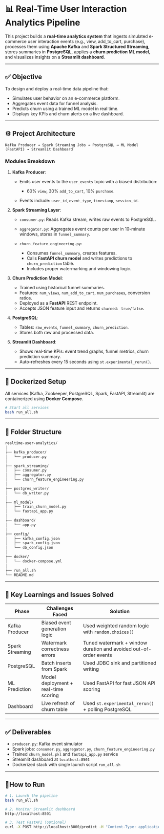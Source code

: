 # 📊 Real-Time User Interaction Analytics Pipeline

This project builds a **real-time analytics system** that ingests simulated e-commerce user interaction events (e.g., view, add\_to\_cart, purchase), processes them using **Apache Kafka** and **Spark Structured Streaming**, stores summaries in **PostgreSQL**, applies a **churn prediction ML model**, and visualizes insights on a **Streamlit dashboard**.

---

## ✅ Objective

To design and deploy a real-time data pipeline that:

* Simulates user behavior on an e-commerce platform.
* Aggregates event data for funnel analysis.
* Predicts churn using a trained ML model in real time.
* Displays key KPIs and churn alerts on a live dashboard.

---

## ⚙️ Project Architecture

```text
Kafka Producer → Spark Streaming Jobs → PostgreSQL → ML Model (FastAPI) → Streamlit Dashboard
```

### Modules Breakdown

1. **Kafka Producer**:

   * Emits user events to the `user_events` topic with a biased distribution:

     * 60% `view`, 30% `add_to_cart`, 10% `purchase`.
   * Events include: `user_id`, `event_type`, `timestamp`, `session_id`.

2. **Spark Streaming Layer**:

   * `consumer.py`: Reads Kafka stream, writes raw events to PostgreSQL.
   * `aggregator.py`: Aggregates event counts per user in 10-minute windows, stores in `funnel_summary`.
   * `churn_feature_engineering.py`:

     * Consumes `funnel_summary`, creates features.
     * Calls **FastAPI churn model** and writes predictions to `churn_prediction` table.
     * Includes proper watermarking and windowing logic.

3. **Churn Prediction Model**:

   * Trained using historical funnel summaries.
   * Features: `num_views`, `num_add_to_cart`, `num_purchases`, conversion ratios.
   * Deployed as a **FastAPI** REST endpoint.
   * Accepts JSON feature input and returns `churned: true/false`.

4. **PostgreSQL**:

   * Tables: `raw_events`, `funnel_summary`, `churn_prediction`.
   * Stores both raw and processed data.

5. **Streamlit Dashboard**:

   * Shows real-time KPIs: event trend graphs, funnel metrics, churn prediction summary.
   * Auto-refreshes every 15 seconds using `st.experimental_rerun()`.

---

## 🐳 Dockerized Setup

All services (Kafka, Zookeeper, PostgreSQL, Spark, FastAPI, Streamlit) are containerized using **Docker Compose**.

```bash
# Start all services
bash run_all.sh
```

---

## 📁 Folder Structure

```bash
realtime-user-analytics/
│
├── kafka_producer/
│   └── producer.py
│
├── spark_streaming/
│   ├── consumer.py
│   ├── aggregator.py
│   └── churn_feature_engineering.py
│
├── postgres_writer/
│   └── db_writer.py
│
├── ml_model/
│   ├── train_churn_model.py
│   └── fastapi_app.py
│
├── dashboard/
│   └── app.py
│
├── config/
│   ├── kafka_config.json
│   ├── spark_config.json
│   └── db_config.json
│
├── docker/
│   └── docker-compose.yml
│
├── run_all.sh
└── README.md
```

---

## 🧠 Key Learnings and Issues Solved

| Phase           | Challenges Faced                     | Solution                                                          |
| --------------- | ------------------------------------ | ----------------------------------------------------------------- |
| Kafka Producer  | Biased event generation logic        | Used weighted random logic with `random.choices()`                |
| Spark Streaming | Watermark correctness errors         | Tuned watermark + window duration and avoided out-of-order events |
| PostgreSQL      | Batch inserts from Spark             | Used JDBC sink and partitioned writing                            |
| ML Prediction   | Model deployment + real-time scoring | Used FastAPI for fast JSON API scoring                            |
| Dashboard       | Live refresh of churn table          | Used `st.experimental_rerun()` + polling PostgreSQL               |

---

## ✅ Deliverables

* `producer.py`: Kafka event simulator
* Spark jobs: `consumer.py`, `aggregator.py`, `churn_feature_engineering.py`
* Trained `churn_model.pkl` and `fastapi_app.py` service
* Streamlit dashboard at `localhost:8501`
* Dockerized stack with single launch script `run_all.sh`

---

## 📍How to Run

```bash
# 1. Launch the pipeline
bash run_all.sh

# 2. Monitor Streamlit dashboard
http://localhost:8501

# 3. Test FastAPI (optional)
curl -X POST http://localhost:8000/predict -H "Content-Type: application/json" -d '{"num_views":5,"num_add_to_cart":2,"num_purchases":0}'
```
